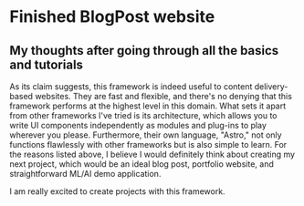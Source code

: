 # Finished BlogPost website
## My thoughts after going through all the basics and tutorials
As its claim suggests, this framework is indeed useful to content delivery-based websites. They are fast and flexible, and there's no denying that this framework performs at the highest level in this domain. What sets it apart from other frameworks I've tried is its architecture, which allows you to write UI components independently as modules and plug-ins to play wherever you please. Furthermore, their own language, "Astro," not only functions flawlessly with other frameworks but is also simple to learn. For the reasons listed above, I believe I would definitely think about creating my next project, which would be an ideal blog post, portfolio website, and straightforward ML/AI demo application.

I am really excited to create projects with this framework.
